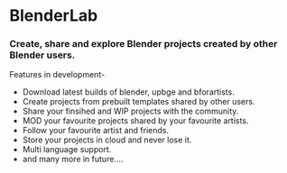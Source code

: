 # BlenderLab
### Create, share and explore Blender projects created by other Blender users.

Features in development-
- Download latest builds of blender, upbge and bforartists.
- Create projects from prebuilt templates shared by other users.
- Share your finsihed and WIP projects with the community.
- MOD your favourite projects shared by your favourite artists.
- Follow your favourite artist and friends.
- Store your projects in cloud and never lose it.
- Multi language support.
- and many more in future....
